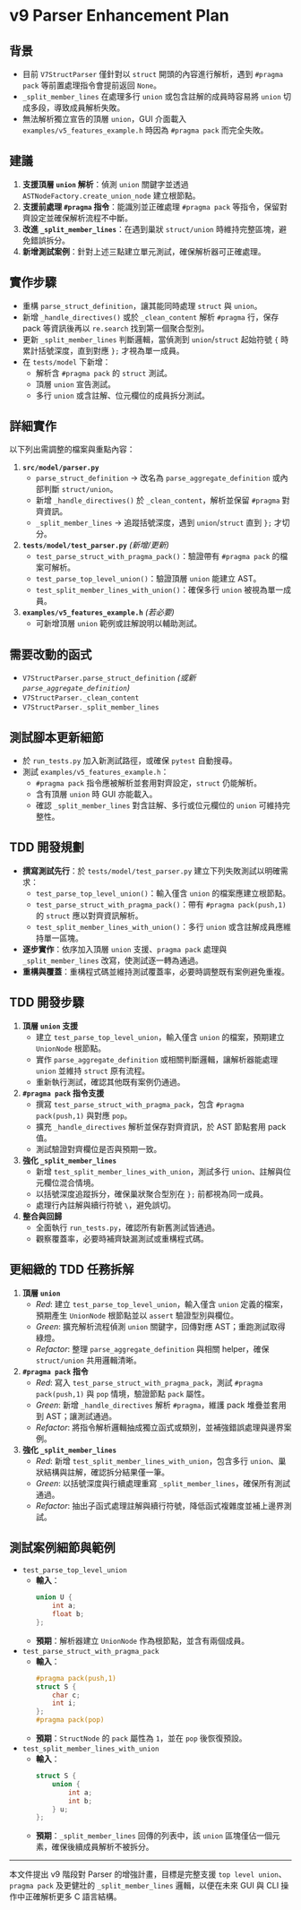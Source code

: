 # v9 Parser Enhancement Plan

## 背景
- 目前 `V7StructParser` 僅針對以 `struct` 開頭的內容進行解析，遇到 `#pragma pack` 等前置處理指令會提前返回 `None`。
- `_split_member_lines` 在處理多行 `union` 或包含註解的成員時容易將 `union` 切成多段，導致成員解析失敗。
- 無法解析獨立宣告的頂層 `union`，GUI 介面載入 `examples/v5_features_example.h` 時因為 `#pragma pack` 而完全失敗。

## 建議
1. **支援頂層 `union` 解析**：偵測 `union` 關鍵字並透過 `ASTNodeFactory.create_union_node` 建立根節點。
2. **支援前處理 `#pragma` 指令**：能識別並正確處理 `#pragma pack` 等指令，保留對齊設定並確保解析流程不中斷。
3. **改進 `_split_member_lines`**：在遇到巢狀 `struct/union` 時維持完整區塊，避免錯誤拆分。
4. **新增測試案例**：針對上述三點建立單元測試，確保解析器可正確處理。

## 實作步驟
- 重構 `parse_struct_definition`，讓其能同時處理 `struct` 與 `union`。
- 新增 `_handle_directives()` 或於 `_clean_content` 解析 `#pragma` 行，保存 pack 等資訊後再以 `re.search` 找到第一個聚合型別。
- 更新 `_split_member_lines` 判斷邏輯，當偵測到 `union`/`struct` 起始符號 `{` 時累計括號深度，直到對應 `};` 才視為單一成員。
- 在 `tests/model` 下新增：
  - 解析含 `#pragma pack` 的 `struct` 測試。
  - 頂層 `union` 宣告測試。
  - 多行 `union` 或含註解、位元欄位的成員拆分測試。

## 詳細實作
以下列出需調整的檔案與重點內容：
1. **`src/model/parser.py`**
   - `parse_struct_definition` → 改名為 `parse_aggregate_definition` 或內部判斷 `struct/union`。
   - 新增 `_handle_directives()` 於 `_clean_content`，解析並保留 `#pragma` 對齊資訊。
   - `_split_member_lines` → 追蹤括號深度，遇到 `union`/`struct` 直到 `};` 才切分。
2. **`tests/model/test_parser.py`** *(新增/更新)*
   - `test_parse_struct_with_pragma_pack()`：驗證帶有 `#pragma pack` 的檔案可解析。
   - `test_parse_top_level_union()`：驗證頂層 `union` 能建立 AST。
   - `test_split_member_lines_with_union()`：確保多行 `union` 被視為單一成員。
3. **`examples/v5_features_example.h`** *(若必要)*
   - 可新增頂層 `union` 範例或註解說明以輔助測試。

## 需要改動的函式
- `V7StructParser.parse_struct_definition` *(或新 `parse_aggregate_definition`)*
- `V7StructParser._clean_content`
- `V7StructParser._split_member_lines`

## 測試腳本更新細節
- 於 `run_tests.py` 加入新測試路徑，或確保 `pytest` 自動搜尋。
- 測試 `examples/v5_features_example.h`：
  - `#pragma pack` 指令應被解析並套用對齊設定，`struct` 仍能解析。
  - 含有頂層 `union` 時 GUI 亦能載入。
  - 確認 `_split_member_lines` 對含註解、多行或位元欄位的 `union` 可維持完整性。

## TDD 開發規劃
- **撰寫測試先行**：於 `tests/model/test_parser.py` 建立下列失敗測試以明確需求：
  - `test_parse_top_level_union()`：輸入僅含 `union` 的檔案應建立根節點。
  - `test_parse_struct_with_pragma_pack()`：帶有 `#pragma pack(push,1)` 的 `struct` 應以對齊資訊解析。
  - `test_split_member_lines_with_union()`：多行 `union` 或含註解成員應維持單一區塊。
- **逐步實作**：依序加入頂層 `union` 支援、`pragma pack` 處理與 `_split_member_lines` 改寫，使測試逐一轉為通過。
- **重構與覆蓋**：重構程式碼並維持測試覆蓋率，必要時調整既有案例避免重複。

## TDD 開發步驟
1. **頂層 `union` 支援**
   - 建立 `test_parse_top_level_union`，輸入僅含 `union` 的檔案，預期建立 `UnionNode` 根節點。
   - 實作 `parse_aggregate_definition` 或相關判斷邏輯，讓解析器能處理 `union` 並維持 `struct` 原有流程。
   - 重新執行測試，確認其他既有案例仍通過。
2. **`#pragma pack` 指令支援**
   - 撰寫 `test_parse_struct_with_pragma_pack`，包含 `#pragma pack(push,1)` 與對應 `pop`。
   - 擴充 `_handle_directives` 解析並保存對齊資訊，於 AST 節點套用 pack 值。
   - 測試驗證對齊欄位是否與預期一致。
3. **強化 `_split_member_lines`**
   - 新增 `test_split_member_lines_with_union`，測試多行 `union`、註解與位元欄位混合情境。
   - 以括號深度追蹤拆分，確保巢狀聚合型別在 `};` 前都視為同一成員。
   - 處理行內註解與續行符號 `\`，避免誤切。
4. **整合與回歸**
   - 全面執行 `run_tests.py`，確認所有新舊測試皆通過。
   - 觀察覆蓋率，必要時補齊缺漏測試或重構程式碼。

## 更細緻的 TDD 任務拆解
1. **頂層 `union`**
   - *Red*: 建立 `test_parse_top_level_union`，輸入僅含 `union` 定義的檔案，預期產生 `UnionNode` 根節點並以 `assert` 驗證型別與欄位。
   - *Green*: 擴充解析流程偵測 `union` 關鍵字，回傳對應 AST；重跑測試取得綠燈。
   - *Refactor*: 整理 `parse_aggregate_definition` 與相關 helper，確保 `struct/union` 共用邏輯清晰。
2. **`#pragma pack` 指令**
   - *Red*: 寫入 `test_parse_struct_with_pragma_pack`，測試 `#pragma pack(push,1)` 與 `pop` 情境，驗證節點 `pack` 屬性。
   - *Green*: 新增 `_handle_directives` 解析 `#pragma`，維護 pack 堆疊並套用到 AST；讓測試通過。
   - *Refactor*: 將指令解析邏輯抽成獨立函式或類別，並補強錯誤處理與邊界案例。
3. **強化 `_split_member_lines`**
   - *Red*: 新增 `test_split_member_lines_with_union`，包含多行 `union`、巢狀結構與註解，確認拆分結果僅一筆。
   - *Green*: 以括號深度與行續處理重寫 `_split_member_lines`，確保所有測試通過。
   - *Refactor*: 抽出子函式處理註解與續行符號，降低函式複雜度並補上邊界測試。

## 測試案例細節與範例
- `test_parse_top_level_union`
  - **輸入**：
    ```c
    union U {
        int a;
        float b;
    };
    ```
  - **預期**：解析器建立 `UnionNode` 作為根節點，並含有兩個成員。
- `test_parse_struct_with_pragma_pack`
  - **輸入**：
    ```c
    #pragma pack(push,1)
    struct S {
        char c;
        int i;
    };
    #pragma pack(pop)
    ```
  - **預期**：`StructNode` 的 `pack` 屬性為 `1`，並在 `pop` 後恢復預設。
- `test_split_member_lines_with_union`
  - **輸入**：
    ```c
    struct S {
        union {
            int a;
            int b;
        } u;
    };
    ```
  - **預期**：`_split_member_lines` 回傳的列表中，該 `union` 區塊僅佔一個元素，確保後續成員解析不被拆分。

---

本文件提出 v9 階段對 Parser 的增強計畫，目標是完整支援 `top level union`、`pragma pack` 及更健壯的 `_split_member_lines` 邏輯，以便在未來 GUI 與 CLI 操作中正確解析更多 C 語言結構。
